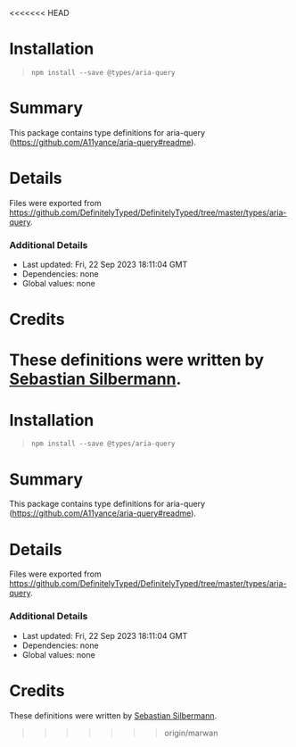 <<<<<<< HEAD
# Installation
> `npm install --save @types/aria-query`

# Summary
This package contains type definitions for aria-query (https://github.com/A11yance/aria-query#readme).

# Details
Files were exported from https://github.com/DefinitelyTyped/DefinitelyTyped/tree/master/types/aria-query.

### Additional Details
 * Last updated: Fri, 22 Sep 2023 18:11:04 GMT
 * Dependencies: none
 * Global values: none

# Credits
These definitions were written by [Sebastian Silbermann](https://github.com/eps1lon).
=======
# Installation
> `npm install --save @types/aria-query`

# Summary
This package contains type definitions for aria-query (https://github.com/A11yance/aria-query#readme).

# Details
Files were exported from https://github.com/DefinitelyTyped/DefinitelyTyped/tree/master/types/aria-query.

### Additional Details
 * Last updated: Fri, 22 Sep 2023 18:11:04 GMT
 * Dependencies: none
 * Global values: none

# Credits
These definitions were written by [Sebastian Silbermann](https://github.com/eps1lon).
>>>>>>> origin/marwan
